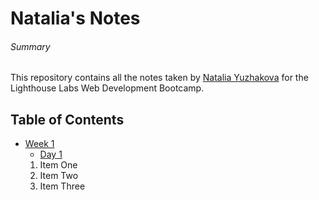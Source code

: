 # Natalia's Notes
###### Summary

This repository contains all the notes taken by [Natalia Yuzhakova](https://github.com/yuzhakova) for the Lighthouse Labs Web Development Bootcamp.

## Table of Contents
* [Week 1](/Week_1)
  * [Day 1](/Week_1/Day_1)
  1. Item One 
  2. Item Two
  3. Item Three
  